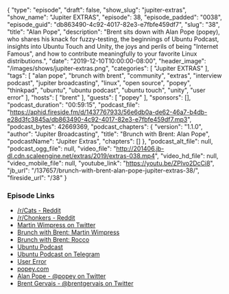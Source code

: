 {
  "type": "episode",
  "draft": false,
  "show_slug": "jupiter-extras",
  "show_name": "Jupiter EXTRAS",
  "episode": 38,
  "episode_padded": "0038",
  "episode_guid": "db863490-4c92-4017-82e3-e7fbfe459df7",
  "slug": "38",
  "title": "Alan Pope",
  "description": "Brent sits down with Alan Pope (popey), who shares his knack for fuzzy-testing, the beginnings of Ubuntu Podcast, insights into Ubuntu Touch and Unity, the joys and perils of being \"Internet Famous\", and how to contribute meaningfully to your favorite Linux distributions.",
  "date": "2019-12-10T10:00:00-08:00",
  "header_image": "/images/shows/jupiter-extras.png",
  "categories": [
    "Jupiter EXTRAS"
  ],
  "tags": [
    "alan pope",
    "brunch with brent",
    "community",
    "extras",
    "interview podcast",
    "jupiter broadcasting",
    "linux",
    "open source",
    "popey",
    "thinkpad",
    "ubuntu",
    "ubuntu podcast",
    "ubuntu touch",
    "unity",
    "user error"
  ],
  "hosts": [
    "brent"
  ],
  "guests": [
    "popey"
  ],
  "sponsors": [],
  "podcast_duration": "00:59:15",
  "podcast_file": "https://aphid.fireside.fm/d/1437767933/56e6db0a-de62-46a7-b4db-e28d3fc3845a/db863490-4c92-4017-82e3-e7fbfe459df7.mp3",
  "podcast_bytes": 42669369,
  "podcast_chapters": {
    "version": "1.1.0",
    "author": "Jupiter Broadcasting",
    "title": "Brunch with Brent: Alan Pope",
    "podcastName": "Jupiter Extras",
    "chapters": []
  },
  "podcast_alt_file": null,
  "podcast_ogg_file": null,
  "video_file": "http://201406.jb-dl.cdn.scaleengine.net/extras/2019/extras-038.mp4",
  "video_hd_file": null,
  "video_mobile_file": null,
  "youtube_link": "https://youtu.be/ZPlvo2DcCi8",
  "jb_url": "/137657/brunch-with-brent-alan-pope-jupiter-extras-38/",
  "fireside_url": "/38"
}


### Episode Links

  * [/r/Cats - Reddit](https://www.reddit.com/r/cats/ "/r/Cats - Reddit")
  * [/r/Chonkers - Reddit](https://www.reddit.com/r/Chonkers/ "/r/Chonkers - Reddit")
  * [Martin Wimpress on Twitter](https://twitter.com/m_wimpress "Martin Wimpress on Twitter")
  * [Brunch with Brent: Martin Wimpress](https://extras.show/29 "Brunch with Brent: Martin Wimpress")
  * [Brunch with Brent: Rocco](https://extras.show/36 "Brunch with Brent: Rocco")
  * [Ubuntu Podcast](https://ubuntupodcast.org/ "Ubuntu Podcast")
  * [Ubuntu Podcast on Telegram](https://ubuntupodcast.org/telegram "Ubuntu Podcast on Telegram")
  * [User Error](https://error.show/ "User Error")
  * [popey.com](http://popey.com/ "popey.com")
  * [Alan Pope - @popey on Twitter](https://twitter.com/popey "Alan Pope - @popey on Twitter")
  * [Brent Gervais - @brentgervais on Twitter](https://twitter.com/brentgervais "Brent Gervais - @brentgervais on Twitter")


